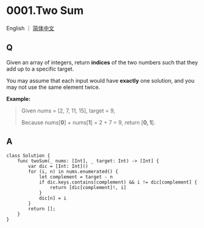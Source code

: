 # 0001.Two Sum

English ｜ [简体中文](./README-zh_CN.md)



## Q

Given an array of integers, return **indices** of the two numbers such that they add up to a specific target.

You may assume that each input would have **exactly** one solution, and you may not use the same element twice.

**Example:**

>Given nums = [2, 7, 11, 15], target = 9,
>
>Because nums[**0**] + nums[**1**] = 2 + 7 = 9,
>return [**0, 1**].



## A

```
class Solution {
    func twoSum(_ nums: [Int], _ target: Int) -> [Int] {
        var dic = [Int: Int]()
        for (i, n) in nums.enumerated() {
            let complement = target - n 
            if dic.keys.contains(complement) && i != dic[complement] {
                return [dic[complement]!, i]
            }
            dic[n] = i
        }
        return [];
    }
}
```
